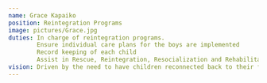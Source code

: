 ```yaml
---
name: Grace Kapaiko
position: Reintegration Programs
image: pictures/Grace.jpg
duties: In charge of reintegration programs.
        Ensure individual care plans for the boys are implemented
        Record keeping of each child
        Assist in Rescue, Reintegration, Resocialization and Rehabilitation programs.
vision: Driven by the need to have children reconnected back to their families and communities
---
```

